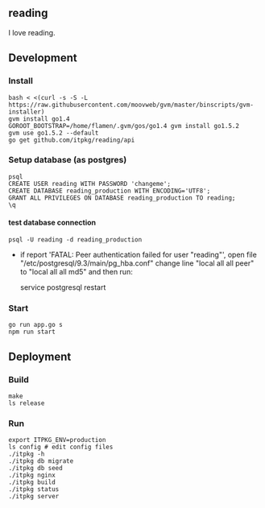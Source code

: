 reading
---
I love reading.

## Development
 
 
### Install
    bash < <(curl -s -S -L https://raw.githubusercontent.com/moovweb/gvm/master/binscripts/gvm-installer)
    gvm install go1.4
    GOROOT_BOOTSTRAP=/home/flamen/.gvm/gos/go1.4 gvm install go1.5.2
    gvm use go1.5.2 --default
    go get github.com/itpkg/reading/api


### Setup database (as postgres)

    psql
    CREATE USER reading WITH PASSWORD 'changeme';
    CREATE DATABASE reading_production WITH ENCODING='UTF8';
    GRANT ALL PRIVILEGES ON DATABASE reading_production TO reading;
    \q
    
#### test database connection


    psql -U reading -d reading_production    

* if report 'FATAL:  Peer authentication failed for user "reading"', open file "/etc/postgresql/9.3/main/pg_hba.conf" change line "local   all             all                                     peer" to "local   all             all                                     md5" and then run: 

    service postgresql restart

### Start
    go run app.go s
    npm run start

## Deployment

### Build
    make
    ls release

### Run
    export ITPKG_ENV=production
    ls config # edit config files
    ./itpkg -h
    ./itpkg db migrate
    ./itpkg db seed
    ./itpkg nginx
    ./itpkg build
    ./itpkg status
    ./itpkg server
     


